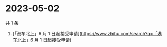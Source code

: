 # 2023-05-02

共 1 条

<!-- BEGIN -->
<!-- 最后更新时间 Tue May 02 2023 12:13:04 GMT+0800 (China Standard Time) -->

1. [「港车北上」6 月 1
   日起接受申请](https://www.zhihu.com/search?q=「港车北上」6 月 1 日起接受申请)

<!-- END -->
